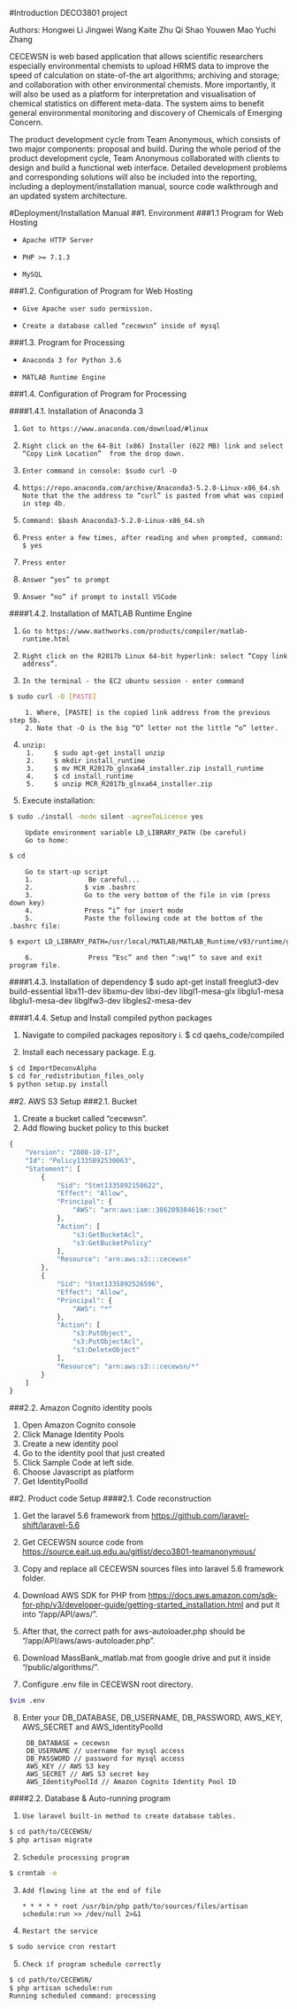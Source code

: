 #Introduction
DECO3801 project

Authors:
Hongwei Li
Jingwei Wang
Kaite Zhu
Qi Shao
Youwen Mao
Yuchi Zhang

CECEWSN is web based application that allows scientific researchers especially environmental chemists to upload HRMS data to improve the speed of calculation on state-of-the art algorithms; archiving and storage; and collaboration with other environmental chemists. More importantly, it will also be used as a platform for interpretation and visualisation of chemical statistics on different meta-data. The system aims to benefit general environmental monitoring and discovery of Chemicals of Emerging Concern.

The product development cycle from Team Anonymous, which consists of two major components: proposal and build. During the whole period of the product development cycle, Team Anonymous collaborated with clients to design and build a functional web
interface. Detailed development problems and corresponding solutions will also be included into the reporting, including a deployment/installation manual, source code walkthrough and an updated system architecture.

#Deployment/Installation Manual
##1. Environment
###1.1 Program for Web Hosting
-     Apache HTTP Server
-     PHP >= 7.1.3
-     MySQL

###1.2. Configuration of Program for Web Hosting
-     Give Apache user sudo permission.
-     Create a database called “cecewsn” inside of mysql

###1.3. Program for Processing
-     Anaconda 3 for Python 3.6
-     MATLAB Runtime Engine

###1.4. Configuration of Program for Processing

####1.4.1. Installation of Anaconda 3
1.     Got to https://www.anaconda.com/download/#linux
2.     Right click on the 64-Bit (x86) Installer (622 MB) link and select “Copy Link Location”  from the drop down.
3.     Enter command in console: $sudo curl -O
4.     https://repo.anaconda.com/archive/Anaconda3-5.2.0-Linux-x86_64.sh                      Note that the the address to “curl” is pasted from what was copied in step 4b.
5.     Command: $bash Anaconda3-5.2.0-Linux-x86_64.sh
6.     Press enter a few times, after reading and when prompted, command: $ yes
7.     Press enter
8.     Answer “yes” to prompt
9.     Answer “no” if prompt to install VSCode


####1.4.2. Installation of MATLAB Runtime Engine
1.     Go to https://www.mathworks.com/products/compiler/matlab-runtime.html

2.     Right click on the R2017b Linux 64-bit hyperlink: select “Copy link address”.

3.     In the terminal - the EC2 ubuntu session - enter command 
```bash
$ sudo curl -O [PASTE]
```
		1. Where, [PASTE] is the copied link address from the previous step 5b.
		2. Note that -O is the big “O” letter not the little “o” letter.

4.     unzip:
		1.     $ sudo apt-get install unzip
		2.     $ mkdir install_runtime
		3.     $ mv MCR_R2017b_glnxa64_installer.zip install_runtime
		4.     $ cd install_runtime
		5.     $ unzip MCR_R2017b_glnxa64_installer.zip

5.    Execute installation:
```bash
$ sudo ./install -mode silent -agreeToLicense yes
```
        Update environment variable LD_LIBRARY_PATH (be careful)
        Go to home:
```bash
$ cd
```
        Go to start-up script
        1.              Be careful...
        2.             $ vim .bashrc
        3.             Go to the very bottom of the file in vim (press down key)
        4.             Press “i” for insert mode
        5.             Paste the following code at the bottom of the .bashrc file:
```bash
$ export LD_LIBRARY_PATH=/usr/local/MATLAB/MATLAB_Runtime/v93/runtime/glnxa64:/usr/local/MATLAB/MATLAB_Runtime/v93/bin/glnxa64:/usr/local/MATLAB/MATLAB_Runtime/v93/sys/opengl/lib/glnxa64/
```
        6.              Press “Esc” and then “:wq!” to save and exit program file.


####1.4.3. Installation of dependency
    $ sudo apt-get install freeglut3-dev build-essential libx11-dev libxmu-dev libxi-dev       libgl1-mesa-glx libglu1-mesa libglu1-mesa-dev libglfw3-dev libgles2-mesa-dev


####1.4.4. Setup and Install compiled python packages
1. Navigate to compiled packages repository
    i. $ cd qaehs_code/compiled
	
2. Install each necessary package. E.g.
```bash
$ cd ImportDeconvAlpha
$ cd for_redistribution_files_only
$ python setup.py install
```

##2. AWS S3 Setup
 ###2.1. Bucket
1. Create a bucket called “cecewsn”.
2. Add flowing bucket policy to this bucket

```php
{
    "Version": "2008-10-17",
    "Id": "Policy1335892530063",
    "Statement": [
        {
            "Sid": "Stmt1335892150622",
            "Effect": "Allow",
            "Principal": {
                "AWS": "arn:aws:iam::386209384616:root"
            },
            "Action": [
                "s3:GetBucketAcl",
                "s3:GetBucketPolicy"
            ],
            "Resource": "arn:aws:s3:::cecewsn"
        },
        {
            "Sid": "Stmt1335892526596",
            "Effect": "Allow",
            "Principal": {
                "AWS": "*"
            },
            "Action": [
                "s3:PutObject",
                "s3:PutObjectAcl",
                "s3:DeleteObject"
            ],
            "Resource": "arn:aws:s3:::cecewsn/*"
        }
    ]
}

```
###2.2. Amazon Cognito identity pools
1. Open Amazon Cognito console
2. Click Manage Identity Pools
3. Create a new identity pool
4. Go to the identity pool that just created
5. Click Sample Code at left side.
6. Choose Javascript as platform
7. Get IdentityPoolId


##2. Product code Setup
  ####2.1. Code reconstruction
1. Get the laravel 5.6 framework from https://github.com/laravel-shift/laravel-5.6

2. Get CECEWSN source code from https://source.eait.uq.edu.au/gitlist/deco3801-teamanonymous/

3. Copy and replace all CECEWSN sources files into laravel 5.6 framework folder.

4. Download AWS SDK for PHP from https://docs.aws.amazon.com/sdk-for-php/v3/developer-guide/getting-started_installation.html and put it into “/app/API/aws/”.

5. After that, the correct path for aws-autoloader.php should be “/app/API/aws/aws-autoloader.php”.

6. Download MassBank_matlab.mat from google drive and put it inside “/public/algorithms/”.

7. Configure .env file in CECEWSN root directory. 
```bash
$vim .env
```

8. Enter your DB_DATABASE, DB_USERNAME, DB_PASSWORD, AWS_KEY, AWS_SECRET and AWS_IdentityPoolId

        DB_DATABASE = cecewsn
        DB_USERNAME // username for mysql access
		DB_PASSWORD // password for mysql access
		AWS_KEY // AWS S3 key
		AWS_SECRET // AWS S3 secret key
		AWS_IdentityPoolId // Amazon Cognito Identity Pool ID
		
####2.2. Database & Auto-running program
1.     Use laravel built-in method to create database tables.
```bash
$ cd path/to/CECEWSN/
$ php artisan migrate 
```
2.     Schedule processing program
```bash
$ crontab -e
```
3.     Add flowing line at the end of file
    `* * * * * root /usr/bin/php path/to/sources/files/artisan schedule:run >> /dev/null 2>&1`

4.     Restart the service
```bash
$ sudo service cron restart
```
5.     Check if program schedule correctly
```bash
$ cd path/to/CECEWSN/
$ php artisan schedule:run
Running scheduled command: processing
```
